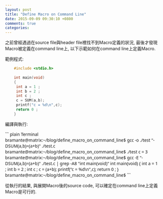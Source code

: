 ```yaml
---
layout: post
title: "Define Macro on Command Line"
date: 2015-09-09 09:30:10 +0800
comments: true
categories: 
---
```


之前曾經遇過在source file與header file裡找不到Macro定義的狀況,
最後才發現Macro被定義在command line上,
以下示範如何在command line上定義Macro.

範例程式:

``` c test.c
	#include <stdio.h>
	
	int main(void)
	{
	 int a = 1 ;
	 int b = 2 ;
	 int c ;
	 c = SUM(a,b);
	 printf("c = %d\n",c);
	 return 0 ;
	}
```

編譯與執行:

<font face="sans">
``` plain Terminal
	bramante@matrix:~/blog/define_macro_on_command_line$ gcc -o ./test "-DSUM(a,b)=(a+b)" ./test.c
	bramante@matrix:~/blog/define_macro_on_command_line$ ./test
	c = 3
	bramante@matrix:~/blog/define_macro_on_command_line$ gcc -E "-DSUM(a,b)=(a+b)" ./test.c | grep -A8 "int main(void)"
	int main(void)
	{
	 int a = 1 ;
	 int b = 2 ;
	 int c ;
	 c = (a+b);
	 printf("c = %d\n",c);
	 return 0 ;
	}
	bramante@matrix:~/blog/define_macro_on_command_line$
```
</font>

從執行的結果, 與展開Macro後的source code,
可以確定在command line上定義Macro是可行的.
